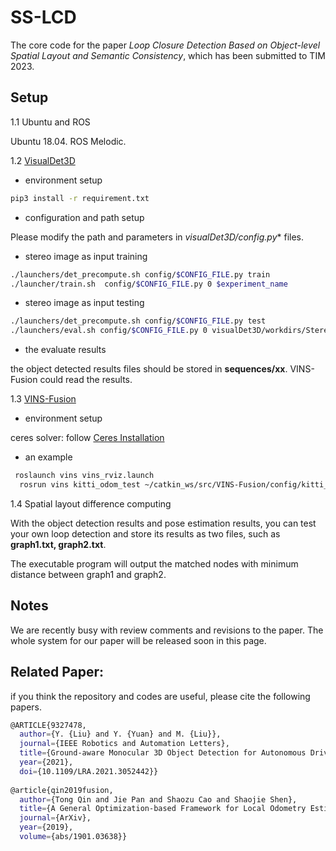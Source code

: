# SS-LCD

The core code for the paper *Loop Closure Detection Based on Object-level Spatial Layout and Semantic Consistency*, which has been submitted to TIM 2023.

## Setup

1.1 Ubuntu and ROS

Ubuntu 18.04. ROS Melodic.

1.2 [VisualDet3D](https://github.com/Owen-Liuyuxuan/visualDet3D)

- environment setup

```bash
pip3 install -r requirement.txt
```

- configuration and path setup

Please modify the path and parameters in **visualDet3D/config*.py** files.

- stereo image as input training

```bash
./launchers/det_precompute.sh config/$CONFIG_FILE.py train
./launcher/train.sh  config/$CONFIG_FILE.py 0 $experiment_name
```

- stereo image as input testing

```bash
./launchers/det_precompute.sh config/$CONFIG_FILE.py test
./launchers/eval.sh config/$CONFIG_FILE.py 0 visualDet3D/workdirs/Stereo3D/checkpoint/Stereo3D_latest.pth test
```

- the evaluate results

the object detected results files should be stored in **sequences/xx**. VINS-Fusion could read the results.

1.3 [VINS-Fusion](https://github.com/HKUST-Aerial-Robotics/VINS-Fusion)

- environment setup

ceres solver: follow [Ceres Installation](http://ceres-solver.org/installation.html)

- an example

```bash
 roslaunch vins vins_rviz.launch
  rosrun vins kitti_odom_test ~/catkin_ws/src/VINS-Fusion/config/kitti_odom/kitti_config00-02.yaml YOUR_DATASET_FOLDER/sequences/00/
```

1.4 Spatial layout difference computing

With the object detection results and pose estimation results, you can test your own loop detection and store its results as two files, such as **graph1.txt, graph2.txt**.

The executable program will output the matched nodes with minimum distance between graph1 and graph2.

## Notes

We are recently busy with review comments and revisions to the paper. The whole system for our paper will be released soon in this page.

## Related Paper:

if you think the repository and codes are useful, please cite the following papers.

```bash
@ARTICLE{9327478,
  author={Y. {Liu} and Y. {Yuan} and M. {Liu}},
  journal={IEEE Robotics and Automation Letters}, 
  title={Ground-aware Monocular 3D Object Detection for Autonomous Driving}, 
  year={2021},
  doi={10.1109/LRA.2021.3052442}}
  
@article{qin2019fusion,
  author={Tong Qin and Jie Pan and Shaozu Cao and Shaojie Shen},
  title={A General Optimization-based Framework for Local Odometry Estimation with Multiple Sensors},
  journal={ArXiv},
  year={2019},
  volume={abs/1901.03638}}
```